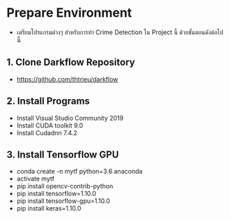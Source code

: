 # Prepare Environment
- เตรียมโปรแกรมต่างๆ สำหรับการทำ Crime Detection ใน Project นี้ ด้วยขั้นตอนดังต่อไปนี้
## 1. Clone Darkflow Repository
- https://github.com/thtrieu/darkflow

## 2. Install Programs
- Install Visual Studio Community 2019
- Install CUDA toolkit 9.0
- Install Cudadnn 7.4.2

## 3. Install Tensorflow GPU
- conda create -n mytf python=3.6 anaconda
- activate mytf
- pip install opencv-contrib-python
- pip install tensorflow=1.10.0
- pip install tensorflow-gpu=1.10.0
- pip install keras=1.10.0

